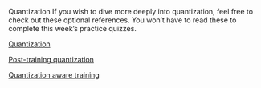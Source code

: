 Quantization
If you wish to dive more deeply into quantization, feel free to check out these optional references. You won’t have to read these to complete this week’s practice quizzes.

[Quantization](https://arxiv.org/abs/1712.05877)

[Post-training quantization](https://medium.com/tensorflow/introducing-the-model-optimization-toolkit-for-tensorflow-254aca1ba0a3)

[Quantization aware training](https://blog.tensorflow.org/2020/04/quantization-aware-training-with-tensorflow-model-optimization-toolkit.html)